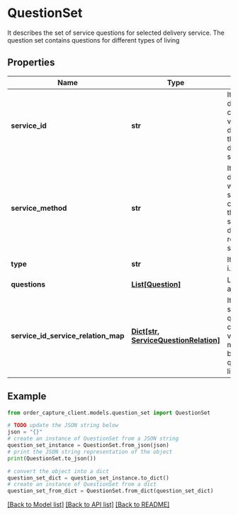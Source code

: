 # QuestionSet

It describes the set of service questions for selected delivery service. The question set contains questions for different types of living

## Properties

Name | Type | Description | Notes
------------ | ------------- | ------------- | -------------
**service_id** | **str** | It refers to service item of a delivery or a service. It may contain comma separated value if the choice of delivery service has more than 1 delivery. It is deprecated and refer serviceIdServiceRelationMap | [optional] 
**service_method** | **str** | It refers to the method. It differs and it depends on whether it is delivery or a service.It may contain comma separated value if the choice of delivery service has more than 1 delivery. It is deprecated and refer serviceIdServiceRelationMap | [optional] 
**type** | **str** | It refers to the type of living i.e. HOUSE, FLAT etc | [optional] 
**questions** | [**List[Question]**](Question.md) | List of questions for this type and delivery/service | [optional] 
**service_id_service_relation_map** | [**Dict[str, ServiceQuestionRelation]**](ServiceQuestionRelation.md) | It contains a map of serviceId and service question relation. This map contains more than one key value if order is split into more than 1 delivery. It basically merges the question of same type of living | [optional] 

## Example

```python
from order_capture_client.models.question_set import QuestionSet

# TODO update the JSON string below
json = "{}"
# create an instance of QuestionSet from a JSON string
question_set_instance = QuestionSet.from_json(json)
# print the JSON string representation of the object
print(QuestionSet.to_json())

# convert the object into a dict
question_set_dict = question_set_instance.to_dict()
# create an instance of QuestionSet from a dict
question_set_from_dict = QuestionSet.from_dict(question_set_dict)
```
[[Back to Model list]](../README.md#documentation-for-models) [[Back to API list]](../README.md#documentation-for-api-endpoints) [[Back to README]](../README.md)


